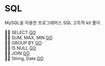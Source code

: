# SQL
MySQL을 이용한 프로그래머스 SQL 고득적 kit 풀이

✍🏻 SELECT <a href="https://github.com/Choyoonyoung98/Algorithm/blob/master/Grammar/cmath/cmath/main.cpp">GO</a>
<br>
✍🏻 SUM, MAX, MIN <a href="https://github.com/Choyoonyoung98/Algorithm/blob/master/Grammar/cmath/cmath/main.cpp">GO</a>
<br>
✍🏻 GROUP BY <a href="https://github.com/Choyoonyoung98/Algorithm/blob/master/Grammar/cmath/cmath/main.cpp">GO</a>
<br>
✍🏻 IS NULL <a href="https://github.com/Choyoonyoung98/Algorithm/blob/master/Grammar/cmath/cmath/main.cpp">GO</a>
<br>
✍🏻 JOIN <a href="https://github.com/Choyoonyoung98/Algorithm/blob/master/Grammar/cmath/cmath/main.cpp">GO</a>
<br>
✍🏻 String, Date <a href="https://github.com/Choyoonyoung98/Algorithm/blob/master/Grammar/cmath/cmath/main.cpp">GO</a>
